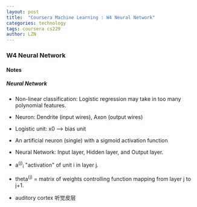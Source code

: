 ```yaml
---
layout: post
title:  "Coursera Machine Learning : W4 Neural Network"
categories: technology
tags: coursera cs229 
author: LZN
---
```


### W4 Neural Network

#### Notes

##### Neural Network
* Non-linear classification: Logistic regression may take in too many polynomial features.
* Neuron: Dendrite (input wires), Axon (output wires)
* Logistic unit: x0 --> bias unit
* An artificial neuron (single) with a sigmoid activation function
* Neural Network: Input layer, Hidden layer, and Output layer.
* a<sup>(j)</sup><sub>i</sub> "activation" of unit i in layer j.
* theta<sup>(j)</sup> = matrix of weights controlling function mapping from layer j to j+1.

* auditory cortex 听觉皮层
